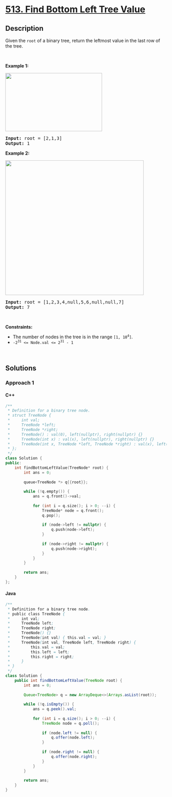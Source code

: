 # [513. Find Bottom Left Tree Value](https://leetcode.com/problems/find-bottom-left-tree-value)

## Description

<p>Given the <code>root</code> of a binary tree, return the leftmost value in the last row of the tree.</p>
<p>&nbsp;</p>

<p><strong class="example">Example 1:</strong></p>
<img alt="" src="https://fastly.jsdelivr.net/gh/doocs/leetcode@main/solution/0500-0599/0513.Find%20Bottom%20Left%20Tree%20Value/images/tree1.jpg" style="width: 302px; height: 182px;" />
<pre>
<strong>Input:</strong> root = [2,1,3]
<strong>Output:</strong> 1
</pre>

<p><strong class="example">Example 2:</strong></p>
<img alt="" src="https://fastly.jsdelivr.net/gh/doocs/leetcode@main/solution/0500-0599/0513.Find%20Bottom%20Left%20Tree%20Value/images/tree2.jpg" style="width: 432px; height: 421px;" />
<pre>
<strong>Input:</strong> root = [1,2,3,4,null,5,6,null,null,7]
<strong>Output:</strong> 7
</pre>
<p>&nbsp;</p>

<p><strong>Constraints:</strong></p>
<ul>
    <li>The number of nodes in the tree is in the range <code>[1, 10<sup>4</sup>]</code>.</li>
    <li><code>-2<sup>31</sup> &lt;= Node.val &lt;= 2<sup>31</sup> - 1</code></li>
</ul>
<p>&nbsp;</p>

## Solutions

### **Approach 1**

<!-- tabs:start -->

#### C++

```cpp
/**
 * Definition for a binary tree node.
 * struct TreeNode {
 *     int val;
 *     TreeNode *left;
 *     TreeNode *right;
 *     TreeNode() : val(0), left(nullptr), right(nullptr) {}
 *     TreeNode(int x) : val(x), left(nullptr), right(nullptr) {}
 *     TreeNode(int x, TreeNode *left, TreeNode *right) : val(x), left(left), right(right) {}
 * };
 */
class Solution {
public:
    int findBottomLeftValue(TreeNode* root) {
        int ans = 0;
        
        queue<TreeNode *> q{{root}};
        
        while (!q.empty()) {
            ans = q.front()->val;
            
            for (int i = q.size(); i > 0; --i) {
                TreeNode* node = q.front();
                q.pop();
                
                if (node->left != nullptr) {
                    q.push(node->left);
                }
                
                if (node->right != nullptr) {
                    q.push(node->right);
                }
            }
        }
        
        return ans;
    }
};
```

#### Java

```java
/**
 * Definition for a binary tree node.
 * public class TreeNode {
 *     int val;
 *     TreeNode left;
 *     TreeNode right;
 *     TreeNode() {}
 *     TreeNode(int val) { this.val = val; }
 *     TreeNode(int val, TreeNode left, TreeNode right) {
 *         this.val = val;
 *         this.left = left;
 *         this.right = right;
 *     }
 * }
 */
class Solution {
    public int findBottomLeftValue(TreeNode root) {
        int ans = 0;
        
        Queue<TreeNode> q = new ArrayDeque<>(Arrays.asList(root));
        
        while (!q.isEmpty()) {
            ans = q.peek().val;
            
            for (int i = q.size(); i > 0; --i) {
                TreeNode node = q.poll();
                
                if (node.left != null) {
                    q.offer(node.left);
                }
                
                if (node.right != null) {
                    q.offer(node.right);
                }
            }
        }
        
        return ans;
    }
}
```

<!-- tabs:end -->